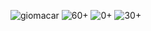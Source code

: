 
![giomacar](https://github.com/aerika1974/La-big/assets/104754539/35e8a40a-ad56-4d16-86d0-5c9c176e77a3)
![60+](https://github.com/user-attachments/assets/36f53434-6a3f-4169-bda6-b9d708e1b579)
![0+](https://github.com/user-attachments/assets/9d5bc884-114c-428f-a8a8-abcac850663a)
![30+](https://github.com/user-attachments/assets/e9f39b0b-9e62-4bfb-98e1-b7c34ffb07aa)
